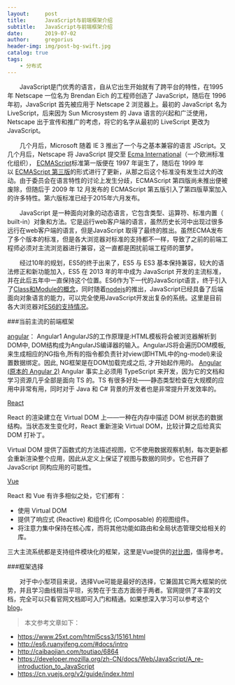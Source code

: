 ```yaml
---
layout:     post
title:      JavaScript与前端框架介绍
subtitle:   JavaScript与前端框架介绍
date:       2019-07-02
author:     gregorius
header-img: img/post-bg-swift.jpg
catalog: true
tags:
    - 分布式
---
```


&emsp;&emsp;JavaScript是门优秀的语言，自从它出生开始就有了跨平台的特性，在1995 年 Netscape 一位名为 Brendan Eich 的工程师创造了 JavaScript，随后在 1996 年初，JavaScript 首先被应用于 Netscape 2 浏览器上。最初的 JavaScript 名为 LiveScript，后来因为 Sun Microsystem 的 Java 语言的兴起和广泛使用，Netscape 出于宣传和推广的考虑，将它的名字从最初的 LiveScript 更改为 JavaScript。

&emsp;&emsp;几个月后，Microsoft 随着 IE 3 推出了一个与之基本兼容的语言 JScript。又几个月后，Netscape 将 JavaScript 提交至 [Ecma International](http://www.ecma-international.org/)（一个欧洲标准化组织）， [ECMAScript](https://developer.mozilla.org/en-US/docs/Glossary/ECMAScript "ECMAScript: ECMAScript is the scripting language on which JavaScript is based. Ecma International is in charge of standardizing ECMAScript.")标准第一版便在 1997 年诞生了，随后在 1999 年以 [ECMAScript 第三版](http://www.ecma-international.org/publications/standards/Ecma-262.htm)的形式进行了更新，从那之后这个标准没有发生过大的改动。由于委员会在语言特性的讨论上发生分歧，ECMAScript 第四版尚未推出便被废除，但随后于 2009 年 12 月发布的 ECMAScript 第五版引入了第四版草案加入的许多特性。第六版标准已经于2015年六月发布。

&emsp;&emsp;JavaScript 是一种面向对象的动态语言，它包含类型、运算符、标准内置（ built-in）对象和方法。它是运行web客户端的语言，虽然历史长河中出现过很多远行在web客户端的语言，但是JavaScript 取得了最终的胜出。虽然ECMA发布了多个版本的标准，但是各大浏览器对标准的支持都不一样，导致了之前的前端工程师必须对主流浏览器进行兼容，这一直都是困扰前端工程师的噩梦。

&emsp;&emsp;经过10年的规划，ES5的终于出来了，ES5 与 ES3 基本保持兼容，较大的语法修正和新功能加入，ES5 在 2013 年的年中成为 JavaScript 开发的主流标准，并在此后五年中一直保持这个位置。ES6作为下一代的JavaScript语言，终于引入了[Class和Module的概念](http://www.alloyteam.com/2016/03/es6-front-end-developers-will-have-to-know-the-top-ten-properties/)，同时随着[nodejs](https://nodejs.org/)的推出，JavaScript已经具备了后端面向对象语言的能力，可以完全使用JavaScript开发出复杂的系统。这里是目前各大浏览器对[ES6的支持情况](https://kangax.github.io/compat-table/es6/)。

###当前主流的前端框架

[angular]([https://angularjs.org/](https://angularjs.org/))：
Angular1
AngularJS的工作原理是:HTML模板将会被浏览器解析到DOM中, DOM结构成为AngularJS编译器的输入。AngularJS将会遍历DOM模板, 来生成相应的NG指令,所有的指令都负责针对view(即HTML中的ng-model)来设置数据绑定。因此, NG框架是在DOM加载完成之后, 才开始起作用的。
 [Angular (原本的 Angular 2)](https://cn.vuejs.org/v2/guide/comparison.html#Angular-%E5%8E%9F%E6%9C%AC%E7%9A%84-Angular-2 "Angular (原本的 Angular 2)")
Angular 事实上必须用 TypeScript 来开发，因为它的文档和学习资源几乎全部是面向 TS 的。TS 有很多好处——静态类型检查在大规模的应用中非常有用，同时对于 Java 和 C# 背景的开发者也是非常提升开发效率的。


[React ]([https://facebook.github.io/react/](https://facebook.github.io/react/))

React 的渲染建立在 Virtual DOM 上——一种在内存中描述 DOM 树状态的数据结构。当状态发生变化时，React 重新渲染 Virtual DOM，比较计算之后给真实 DOM 打补丁。


Virtual DOM 提供了函数式的方法描述视图，它不使用数据观察机制，每次更新都会重新渲染整个应用，因此从定义上保证了视图与数据的同步。它也开辟了 JavaScript 同构应用的可能性。

[Vue]([https://cn.vuejs.org/](https://cn.vuejs.org/))

React 和 Vue 有许多相似之处，它们都有：

- 使用 Virtual DOM
- 提供了响应式 (Reactive) 和组件化 (Composable) 的视图组件。
- 将注意力集中保持在核心库，而将其他功能如路由和全局状态管理交给相关的库。

三大主流系统都是支持组件模块化的框架，这里是Vue提供的[对比图](https://cn.vuejs.org/v2/guide/comparison.html)，值得参考。

###框架选择

&emsp;&emsp;对于中小型项目来说，选择Vue可能是最好的选择，它兼固其它两大框架的优势，并且学习曲线相当平坦，劣势在于生态方面弱于两者。官网提供了丰富的文档，完全可以只看官网文档即可入门和精通。如果想深入学习可以参考这个[blog](https://yugasun.com/)。

>本文参考文章如下：
- https://www.25xt.com/html5css3/15161.html
- http://es6.ruanyifeng.com/#docs/intro
- http://caibaojian.com/toutiao/6864
- https://developer.mozilla.org/zh-CN/docs/Web/JavaScript/A_re-introduction_to_JavaScript
- https://cn.vuejs.org/v2/guide/index.html